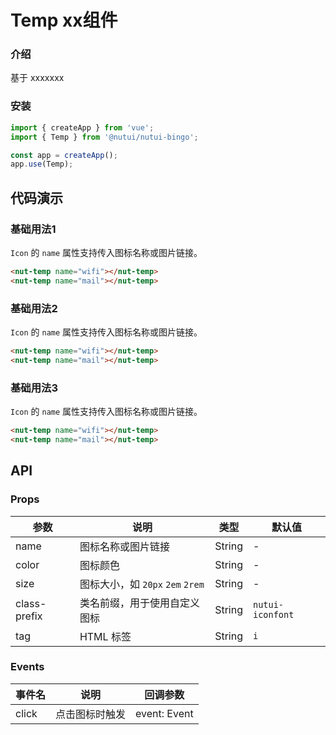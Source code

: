# Temp xx组件

### 介绍

基于 xxxxxxx

### 安装

``` javascript
import { createApp } from 'vue';
import { Temp } from '@nutui/nutui-bingo';

const app = createApp();
app.use(Temp);

```

## 代码演示

### 基础用法1

`Icon` 的 `name` 属性支持传入图标名称或图片链接。

```html
<nut-temp name="wifi"></nut-temp>
<nut-temp name="mail"></nut-temp>
```

### 基础用法2

`Icon` 的 `name` 属性支持传入图标名称或图片链接。

```html
<nut-temp name="wifi"></nut-temp>
<nut-temp name="mail"></nut-temp>
```

### 基础用法3

`Icon` 的 `name` 属性支持传入图标名称或图片链接。

```html
<nut-temp name="wifi"></nut-temp>
<nut-temp name="mail"></nut-temp>
```


## API

### Props

| 参数         | 说明                             | 类型   | 默认值           |
|--------------|----------------------------------|--------|------------------|
| name         | 图标名称或图片链接               | String | -                |
| color        | 图标颜色                         | String | -                |
| size         | 图标大小，如 `20px` `2em` `2rem` | String | -                |
| class-prefix | 类名前缀，用于使用自定义图标     | String | `nutui-iconfont` |
| tag          | HTML 标签                        | String | `i`              |

### Events

| 事件名 | 说明           | 回调参数     |
|--------|----------------|--------------|
| click  | 点击图标时触发 | event: Event |
